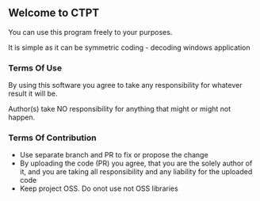 ## Welcome to CTPT

You can use this program freely to your purposes.

It is simple as it can be symmetric coding - decoding windows application

### Terms Of Use

By using this software you agree to take any responsibility for whatever result it will be.

Author(s) take NO responsibility for anything that might or might not happen.

### Terms Of Contribution

* Use separate branch and PR to fix or propose the change
* By uploading the code (PR) you agree, that you are the solely author of it, and you are taking all responsibility and any liability for the uploaded code
* Keep project OSS. Do onot use not OSS libraries
